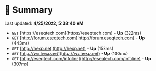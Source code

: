 # 📖 Summary
Last updated: **4/25/2022, 5:38:40 AM**

- `GET` [https://eseqtech.com](https://eseqtech.com) - **Up** (322ms)
- `GET` [http://forum.eseqtech.com](http://forum.eseqtech.com) - **Up** (443ms)
- `GET` [http://hexp.net](http://hexp.net) - **Up** (158ms)
- `GET` [http://ws.hexp.net](http://ws.hexp.net) - **Up** (160ms)
- `GET` [http://eseqtech.com/infoline](http://eseqtech.com/infoline) - **Up** (307ms)

